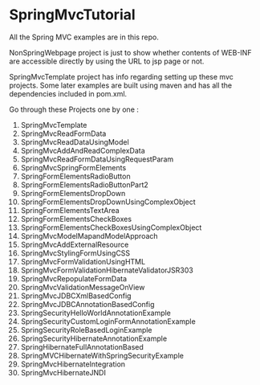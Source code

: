# SpringMvcTutorial
All the Spring MVC examples are in this repo.

NonSpringWebpage project is just to show whether contents of WEB-INF are accessible directly by using the URL to jsp page or not.

SpringMvcTemplate project has info regarding setting up these mvc projects. Some later examples are built using maven and has all the dependencies included in pom.xml.

Go through these Projects one by one :

1. SpringMvcTemplate
2. SpringMvcReadFormData
3. SpringMvcReadDataUsingModel
4. SpringMvcAddAndReadComplexData
5. SpringMvcReadFormDataUsingRequestParam
6. SpringMvcSpringFormElements
7. SpringFormElementsRadioButton
8. SpringFormElementsRadioButtonPart2
9. SpringFormElementsDropDown
10. SpringFormElementsDropDownUsingComplexObject
11. SpringFormElementsTextArea
12. SpringFormElementsCheckBoxes
13. SpringFormElementsCheckBoxesUsingComplexObject
14. SpringMvcModelMapandModelApproach
15. SpringMvcAddExternalResource
16. SpringMvcStylingFormUsingCSS
17. SpringMvcFormValidationUsingHTML
19. SpringMvcFormValidationHibernateValidatorJSR303
20. SpringMvcRepopulateFormData
21. SpringMvcValidationMessageOnView
22. SpringMvcJDBCXmlBasedConfig
23. SpringMvcJDBCAnnotationBasedConfig
24. SpringSecurityHelloWorldAnnotationExample
25. SpringSecurityCustomLoginFormAnnotationExample
26. SpringSecurityRoleBasedLoginExample
27. SpringSecurityHibernateAnnotationExample
28. SpringHibernateFullAnnotationBased
29. SpringMVCHibernateWithSpringSecurityExample
30. SpringMvcHibernateIntegration
30. SpringMvcHibernateJNDI
